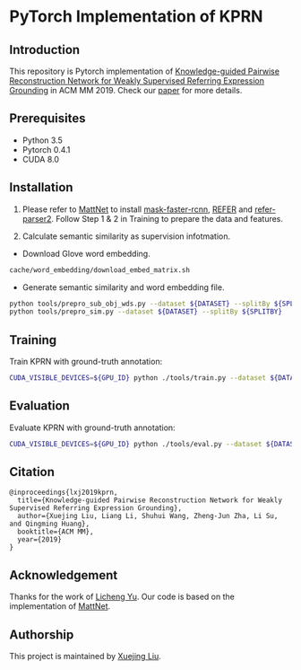 # PyTorch Implementation of KPRN

## Introduction

This repository is Pytorch implementation of [Knowledge-guided Pairwise Reconstruction Network for Weakly Supervised Referring Expression Grounding](https://arxiv.org/pdf/1909.02860.pdf) in ACM MM 2019.
Check our [paper](https://arxiv.org/pdf/1909.02860.pdf) for more details.


## Prerequisites

* Python 3.5
* Pytorch 0.4.1
* CUDA 8.0

## Installation

1. Please refer to [MattNet](https://github.com/lichengunc/MAttNet) to install [mask-faster-rcnn](https://github.com/lichengunc/mask-faster-rcnn), [REFER](https://github.com/lichengunc/refer) and [refer-parser2](https://github.com/lichengunc/refer-parser2).
Follow Step 1 & 2 in Training to prepare the data and features.

2. Calculate semantic similarity as supervision infotmation.

* Download Glove word embedding.
```bash
cache/word_embedding/download_embed_matrix.sh
```

* Generate semantic similarity and word embedding file.
```bash
python tools/prepro_sub_obj_wds.py --dataset ${DATASET} --splitBy ${SPLITBY}
python tools/prepro_sim.py --dataset ${DATASET} --splitBy ${SPLITBY}
```

## Training

Train KPRN with ground-truth annotation:

```bash
CUDA_VISIBLE_DEVICES=${GPU_ID} python ./tools/train.py --dataset ${DATASET} --splitBy ${SPLITBY} --exp_id ${EXP_ID} --sub_filter_type ${SUBJECT_FILTER_TYPE} --sub_filter_thr ${SUBJECT_FILTER_THRESHOLD}
```

## Evaluation

Evaluate KPRN with ground-truth annotation:

```bash
CUDA_VISIBLE_DEVICES=${GPU_ID} python ./tools/eval.py --dataset ${DATASET} --splitBy ${SPLITBY} --split ${SPLIT} --id ${EXP_ID}
```


## Citation

    @inproceedings{lxj2019kprn,
      title={Knowledge-guided Pairwise Reconstruction Network for Weakly Supervised Referring Expression Grounding},
      author={Xuejing Liu, Liang Li, Shuhui Wang, Zheng-Jun Zha, Li Su, and Qingming Huang},
      booktitle={ACM MM},
      year={2019}
    }


## Acknowledgement

Thanks for the work of [Licheng Yu](http://cs.unc.edu/~licheng/). Our code is based on the implementation of [MattNet](https://github.com/lichengunc/MAttNet).

## Authorship

This project is maintained by [Xuejing Liu](https://gingl.github.io/).
